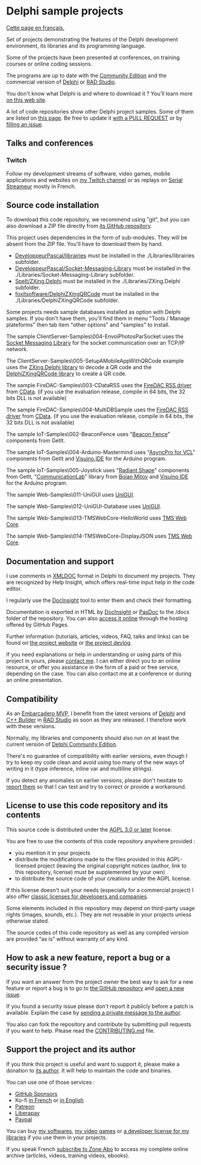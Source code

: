 # Delphi sample projects

[Cette page en français.](LISEZMOI.md)

Set of projects demonstrating the features of the Delphi development environment, its libraries and its programming language.

Some of the projects have been presented at conferences, on training courses or online coding sessions.

The programs are up to date with the [Community Edition](https://www.embarcadero.com/products/delphi/starter) and the commercial version of [Delphi](https://www.embarcadero.com/products/delphi) or [RAD Studio](https://www.embarcadero.com/products/rad-studio).

You don't know what Delphi is and where to download it ? You'll learn more [on this web site](https://delphi-resources.developpeur-pascal.fr/).

A lot of code repositories show other Delphi project samples. Some of them are listed on [this page](OtherDelphiSampleRepositories.md). Be free to update it [with a PULL REQUEST](CONTRIBUTING.md) or by [filling an issue](https://github.com/DeveloppeurPascal/Delphi-samples/issues).

## Talks and conferences

### Twitch

Follow my development streams of software, video games, mobile applications and websites on [my Twitch channel](https://www.twitch.tv/patrickpremartin) or as replays on [Serial Streameur](https://serialstreameur.fr) mostly in French.

## Source code installation

To download this code repository, we recommend using "git", but you can also download a ZIP file directly from [its GitHub repository](https://github.com/DeveloppeurPascal/Delphi-samples).

This project uses dependencies in the form of sub-modules. They will be absent from the ZIP file. You'll have to download them by hand.

* [DeveloppeurPascal/librairies](https://github.com/DeveloppeurPascal/librairies) must be installed in the ./Libraries/librairies subfolder.
* [DeveloppeurPascal/Socket-Messaging-Library](https://github.com/DeveloppeurPascal/Socket-Messaging-Library) must be installed in the ./Libraries/Socket-Messaging-Library subfolder.
* [Spelt/ZXing.Delphi](https://github.com/Spelt/ZXing.Delphi) must be installed in the ./Libraries/ZXing.Delphi subfolder.
* [foxitsoftware/DelphiZXingQRCode](https://github.com/foxitsoftware/DelphiZXingQRCode) must be installed in the ./Libraries/DelphiZXingQRCode subfolder.

Some projects needs sample databases installed as option with Delphi samples. If you don't have them, you'll find them in menu "Tools / Manage plateforms" then tab item "other options" and "samples" to install.

The sample ClientServer-Samples\004-EnvoiPhotosParSocket uses the [Socket Messaging Library](https://github.com/DeveloppeurPascal/Socket-Messaging-Library) for the socket communication over an TCP/IP network.

The ClientServer-Samples\005-SetupAMobileAppWithQRCode example uses the [ZXing.Delphi library](https://github.com/Spelt/ZXing.Delphi) to decode a QR code and the [DelphiZXingQRCode library](https://github.com/foxitsoftware/DelphiZXingQRCode) to create a QR code.

The sample FireDAC-Samples\003-CDataRSS uses the [FireDAC RSS driver](https://cdata.com/drivers/rss/firedac/) from [CData](https://cdata.com/).
(if you use the evaluation release, compile in 64 bits, the 32 bits DLL is not available)

The sample FireDAC-Samples\004-MultiDBSample uses the [FireDAC RSS driver](https://cdata.com/drivers/rss/firedac/) from [CData](https://cdata.com/).
(if you use the evaluation release, compile in 64 bits, the 32 bits DLL is not available)

The sample IoT-Samples\002-BeaconFence uses "[Beacon Fence](https://getitnow.embarcadero.com/beaconfence/)" components from GetIt.

The sample IoT-Samples\004-Arduino-Mastermind uses "[AsyncPro for VCL](https://getitnow.embarcadero.com/AsyncPro-Sydney/)" components from GetIt and [Visuino IDE](https://www.visuino.com/) for the Arduino program.

The sample IoT-Samples\005-Joystick uses "[Radiant Shape](https://getitnow.embarcadero.com/bonus-radiant-shapes/)" components from GetIt, "[CommunicationLab](https://mitov.com/products/communicationlab)" library from [Boian Mitov](https://mitov.com/) and [Visuino IDE](https://www.visuino.com/) for the Arduino program.

The sample Web-Samples\011-UniGUI uses [UniGUI](http://www.unigui.com/).

The sample Web-Samples\012-UniGUI-Database uses [UniGUI](http://www.unigui.com/).

The sample Web-Samples\013-TMSWebCore-HelloWorld uses [TMS Web Core](https://www.tmssoftware.com/site/tmswebcoreintro.asp).

The sample Web-Samples\014-TMSWebCore-DisplayJSON uses [TMS Web Core](https://www.tmssoftware.com/site/tmswebcoreintro.asp).

## Documentation and support

I use comments in [XMLDOC](https://docwiki.embarcadero.com/RADStudio/en/XML_Documentation_Comments) format in Delphi to document my projects. They are recognized by Help Insight, which offers real-time input help in the code editor.

I regularly use the [DocInsight](https://devjetsoftware.com/products/documentation-insight/) tool to enter them and check their formatting.

Documentation is exported in HTML by [DocInsight](https://devjetsoftware.com/products/documentation-insight/) or [PasDoc](https://pasdoc.github.io) to the /docs folder of the repository. You can also [access it online](https://developpeurpascal.github.io/Delphi-samples) through the hosting offered by GitHub Pages.

Further information (tutorials, articles, videos, FAQ, talks and links) can be found on [the project website](https://samples.developpeur-pascal.fr) or [the project devlog](https://developpeur-pascal.fr/des-projets-d-exemple.html).

If you need explanations or help in understanding or using parts of this project in yours, please [contact me](https://developpeur-pascal.fr/nous-contacter.php). I can either direct you to an online resource, or offer you assistance in the form of a paid or free service, depending on the case. You can also contact me at a conference or during an online presentation.

## Compatibility

As an [Embarcadero MVP](https://www.embarcadero.com/resources/partners/mvp-directory), I benefit from the latest versions of [Delphi](https://www.embarcadero.com/products/delphi) and [C++ Builder](https://www.embarcadero.com/products/cbuilder) in [RAD Studio](https://www.embarcadero.com/products/rad-studio) as soon as they are released. I therefore work with these versions.

Normally, my libraries and components should also run on at least the current version of [Delphi Community Edition](https://www.embarcadero.com/products/delphi/starter).

There's no guarantee of compatibility with earlier versions, even though I try to keep my code clean and avoid using too many of the new ways of writing in it (type inference, inline var and multiline strings).

If you detect any anomalies on earlier versions, please don't hesitate to [report them](https://github.com/DeveloppeurPascal/Delphi-samples/issues) so that I can test and try to correct or provide a workaround.

## License to use this code repository and its contents

This source code is distributed under the [AGPL 3.0 or later](https://choosealicense.com/licenses/agpl-3.0/) license.

You are free to use the contents of this code repository anywhere provided :
* you mention it in your projects
* distribute the modifications made to the files provided in this AGPL-licensed project (leaving the original copyright notices (author, link to this repository, license) must be supplemented by your own)
* to distribute the source code of your creations under the AGPL license.

If this license doesn't suit your needs (especially for a commercial project) I also offer [classic licenses for developers and companies](https://samples.developpeur-pascal.fr).

Some elements included in this repository may depend on third-party usage rights (images, sounds, etc.). They are not reusable in your projects unless otherwise stated.

The source codes of this code repository as well as any compiled version are provided “as is” without warranty of any kind.

## How to ask a new feature, report a bug or a security issue ?

If you want an answer from the project owner the best way to ask for a new feature or report a bug is to go to [the GitHub repository](https://github.com/DeveloppeurPascal/Delphi-samples) and [open a new issue](https://github.com/DeveloppeurPascal/Delphi-samples/issues).

If you found a security issue please don't report it publicly before a patch is available. Explain the case by [sending a private message to the author](https://developpeur-pascal.fr/nous-contacter.php).

You also can fork the repository and contribute by submitting pull requests if you want to help. Please read the [CONTRIBUTING.md](CONTRIBUTING.md) file.

## Support the project and its author

If you think this project is useful and want to support it, please make a donation to [its author](https://github.com/DeveloppeurPascal). It will help to maintain the code and binaries.

You can use one of those services :

* [GitHub Sponsors](https://github.com/sponsors/DeveloppeurPascal)
* Ko-fi [in French](https://ko-fi.com/patrick_premartin_fr) or [in English](https://ko-fi.com/patrick_premartin_en)
* [Patreon](https://www.patreon.com/patrickpremartin)
* [Liberapay](https://liberapay.com/PatrickPremartin)
* [Paypal](https://www.paypal.com/paypalme/patrickpremartin)

You can buy [my softwares](https://lic.olfsoftware.fr/products.php?lng=en), [my video games](https://lic.gamolf.fr/products.php?lng=en) or [a developer license for my libraries](https://lic.developpeur-pascal.fr/products.php?lng=en) if you use them in your projects.

If you speak French [subscribe to Zone Abo](https://zone-abo.fr/nos-abonnements.php) to access my complete online archive (articles, videos, training videos, ebooks).

